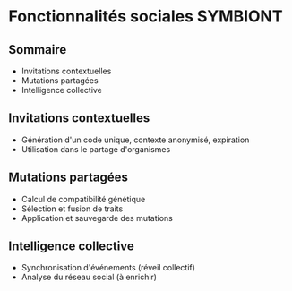 # Fonctionnalités sociales SYMBIONT

## Sommaire
- Invitations contextuelles
- Mutations partagées
- Intelligence collective

## Invitations contextuelles
- Génération d'un code unique, contexte anonymisé, expiration
- Utilisation dans le partage d'organismes

## Mutations partagées
- Calcul de compatibilité génétique
- Sélection et fusion de traits
- Application et sauvegarde des mutations

## Intelligence collective
- Synchronisation d'événements (réveil collectif)
- Analyse du réseau social (à enrichir) 